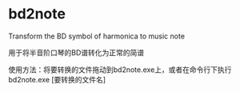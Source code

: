 bd2note
=======

Transform the BD symbol of harmonica to music note 

用于将半音阶口琴的BD谱转化为正常的简谱

使用方法：将要转换的文件拖动到bd2note.exe上，或者在命令行下执行bd2note.exe [要转换的文件名]
